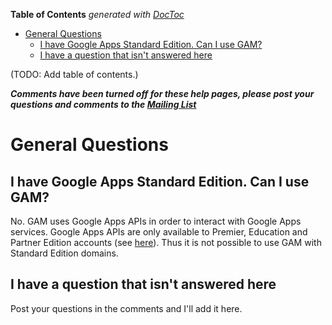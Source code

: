 <!-- START doctoc generated TOC please keep comment here to allow auto update -->
<!-- DON'T EDIT THIS SECTION, INSTEAD RE-RUN doctoc TO UPDATE -->
**Table of Contents**  *generated with [DocToc](http://doctoc.herokuapp.com/)*

- [General Questions](#general-questions)
  - [I have Google Apps Standard Edition. Can I use GAM?](#i-have-google-apps-standard-edition-can-i-use-gam)
  - [I have a question that isn't answered here](#i-have-a-question-that-isnt-answered-here)

<!-- END doctoc generated TOC please keep comment here to allow auto update -->

(TODO: Add table of contents.)

_**Comments have been turned off for these help pages, please post your questions and comments to the [Mailing List](http://groups.google.com/group/google-apps-manager)**_

# General Questions
## I have Google Apps Standard Edition. Can I use GAM?
No. GAM uses Google Apps APIs in order to interact with Google Apps services. Google Apps APIs are only available to Premier, Education and Partner Edition accounts (see [here](http://www.google.com/support/a/bin/answer.py?hl=en&answer=60757)). Thus it is not possible to use GAM with Standard Edition domains.

## I have a question that isn't answered here
Post your questions in the comments and I'll add it here.